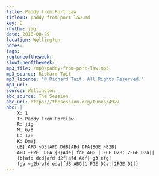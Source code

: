 ```yaml
---
title: Paddy from Port Law
titleID: paddy-from-port-law.md
key: D
rhythm: jig
date: 2018-08-29
location: Wellington
notes:
tags:
regtuneoftheweek:
slowtuneoftheweek:
mp3_file: /mp3/paddy-from-port-law.mp3
mp3_source: Richard Tait
mp3_licence: "© Richard Tait. All Rights Reserved."
mp3_url:
source: Wellington
abc_source: The Session
abc_url: https://thesession.org/tunes/4927
abc: |
    X: 1
    T: Paddy From Portlaw
    R: jig
    M: 6/8
    L: 1/8
    K: Dmaj
    dB|:AFD ~D3|AFD DdB|ABd DFA|BGE ~E2B|
    AFD ~F2E| DFA {B}Ade| fdB ABG |1FGE D2B:|2FGE D2a||
    {b}afd dcd|afd d2f|afd Adf|~g3 efg|
    fga ~g2b|afd ede|fdB ABG|1 FGE D2a:|2FGE D2|]
---
```

